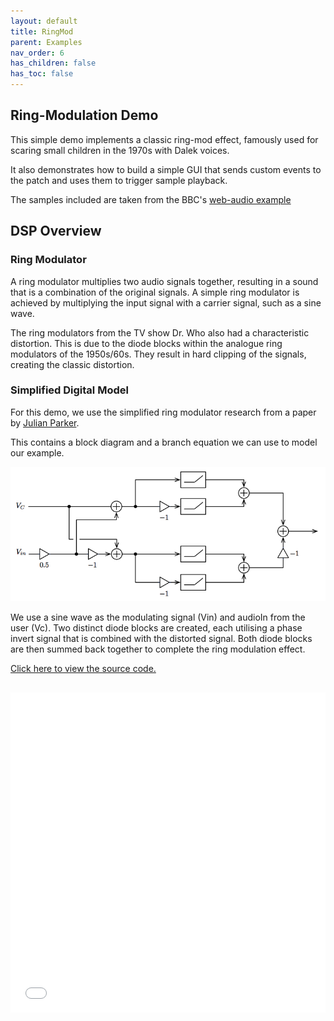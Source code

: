 ```yaml
---
layout: default
title: RingMod
parent: Examples
nav_order: 6
has_children: false
has_toc: false
---
```


## Ring-Modulation Demo

This simple demo implements a classic ring-mod effect, famously used for scaring small children in the 1970s with Dalek voices.

It also demonstrates how to build a simple GUI that sends custom events to the patch and uses them to trigger sample playback.

The samples included are taken from the BBC's [web-audio example](https://github.com/bbc/webaudio.prototyping.bbc.co.uk/tree/master/ring-modulator)

## DSP Overview

### Ring Modulator

A ring modulator multiplies two audio signals together, resulting in a sound that is a combination of the original signals. A simple ring modulator is achieved by multiplying the input signal with a carrier signal, such as a sine wave.

The ring modulators from the TV show Dr. Who also had a characteristic distortion. This is due to the diode blocks within the analogue ring modulators of the 1950s/60s. They result in hard clipping of the signals, creating the classic distortion.

### Simplified Digital Model

For this demo, we use the simplified ring modulator research from a paper by [Julian Parker](http://recherche.ircam.fr/pub/dafx11/Papers/66_e.pdf).

This contains a block diagram and a branch equation we can use to model our example.

![Block Diagram for the Ring Modulator](blockDiagram.png)

We use a sine wave as the modulating signal (Vin) and audioIn from the user (Vc). Two distinct diode blocks are created, each utilising a phase invert signal that is combined with the distorted signal. Both diode blocks are then summed back together to complete the ring modulation effect.



<a href="https://github.com/cmajor-lang/cmajor/tree/main/examples/patches/RingMod" target="_blank">Click here to view the source code.</a>

<iframe style="display: inline-block; width: 100%; height: 32rem; border:none; padding-top: 1rem;"
        src="../../../assets/example_patches/RingMod/index.html">
</iframe>

